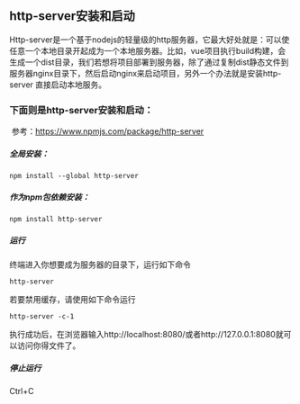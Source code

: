 ## http-server安装和启动

​	Http-server是一个基于nodejs的轻量级的http服务器，它最大好处就是：可以使任意一个本地目录开起成为一个本地服务器。比如，vue项目执行build构建，会生成一个dist目录，我们若想将项目部署到服务器，除了通过复制dist静态文件到服务器nginx目录下，然后启动nginx来启动项目，另外一个办法就是安装http-server 直接启动本地服务。

### 下面则是http-server安装和启动：

​	参考：https://www.npmjs.com/package/http-server

##### 全局安装：

`npm install --global http-server`

##### 作为npm包依赖安装：

`npm install http-server`

##### 运行

终端进入你想要成为服务器的目录下，运行如下命令

`http-server`

若要禁用缓存，请使用如下命令运行

`http-server -c-1`

执行成功后，在浏览器输入http://localhost:8080/或者http://127.0.0.1:8080就可以访问你得文件了。

##### 停止运行

Ctrl+C